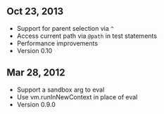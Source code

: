 
## Oct 23, 2013

* Support for parent selection via `^`
* Access current path via `@path` in test statements
* Performance improvements
* Version 0.10

## Mar 28, 2012

* Support a sandbox arg to eval
* Use vm.runInNewContext in place of eval
* Version 0.9.0
